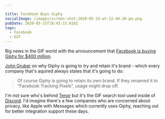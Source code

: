 ```yaml
---

title: Facebook Buys Giphy
socialImage: /images/screen-shot-2020-05-15-at-12.48.16-pm.png
pubDate: 2020-05-15T18:43:15.618Z
tags:
  - Facebook
  - GIF
---
```

Big news in the GIF world with the announcement that [Facebook is buying Giphy for $400 million](https://www.axios.com/scoop-facebook-to-buy-giphy-for-400-million-4a75a359-833b-484d-b15b-87e94d3de017.html).

[John Gruber](https://daringfireball.net/linked/2020/05/15/facebook-giphy) on why Giphy is going to try and retain it's brand - which every company that's aquired always states that it's going to do:

> Of course Giphy is going to retain its own brand. If they renamed it to “Facebook Tracking Pixels”, usage might drop off.

I'm not sure who's behind [Tenor](https://tenor.com/) but it's the GIF search tool used inside of [Discord](https://discord.com/). I'd imagine there's a few companies who are concerned about privacy, like Apple with Messages which currently uses Giphy, reaching out for better integration support these days.
